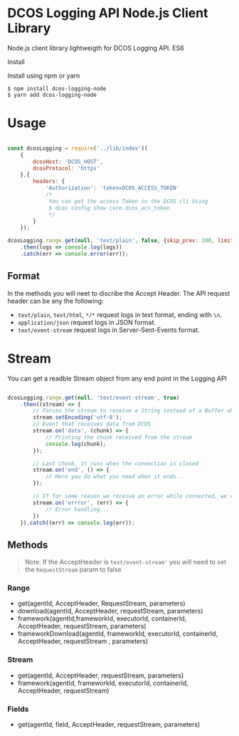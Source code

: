 # DCOS Logging API Node.js Client Library

Node.js client library lightweigth for DCOS Logging API. ES6

Install

Install using npm or yarn

```
$ npm install dcos-logging-node
$ yarn add dcos-logging-node
```

# Usage

```javascript

const dcosLogging = require('../lib/index')(
    {
        dcosHost: 'DCOS_HOST',
        dcosProtocol: 'https'
    },{
        headers: {
            'Authorization': 'token=DCOS_ACCESS_TOKEN'
            /*
             You can get the access Token in the DCOS cli Using
             $ dcos config show core.dcos_acs_token
             */
        }
    });

dcosLogging.range.get(null, 'text/plain', false, {skip_prev: 200, limit: 3})
    .then(logs => console.log(logs))
    .catch(err => console.error(err));
```

## Format


In the methods you will neet to discribe the Accept Header.
The API request header can be any the following:

- `text/plain`, `text/html`, `*/*` request logs in text format, ending with `\n`.
- `application/json` request logs in JSON format.
- `text/event-stream` request logs in Server-Sent-Events format.

# Stream

You can get a readble Stream object from any end point in the Logging API

```javascript

dcosLogging.range.get(null, 'text/event-stream', true)
    .then((stream) => {
        // Forces the stream to receive a String instead of a Buffer object
        stream.setEncoding('utf-8');
        // Event that receives data from DCOS
        stream.on('data', (chunk) => {
            // Printing the chunk received from the stream
            console.log(chunk);
        });

        // Last chunk, it runs when the connection is closed
        stream.on('end', () => {
            // Here you do what you need when it ends...
        });

        // If for some reason we receive an error while connected, we can handle it here
        stream.on('errror', (err) => {
            // Error handling...
        })
    }).catch((err) => console.log(err));

```

## Methods

> Note: If the AcceptHeader is `text/event-stream'` you will need to set the `RequestStream` param to false

### Range


- get(agentId, AcceptHeader, RequestStream, parameters)
- download(agentId, AcceptHeader, requestStream, parameters)
- framework(agentId,frameworkId, executorId, containerId, AcceptHeader, requestStream, parameters)
- frameworkDownload(agentId, frameworkId, executorId, containerId, AcceptHeader, requestStream , parameters)

### Stream

-  get(agentId, AcceptHeader, requestStream, parameters)
-  framework(agentId, frameworkId, executorId, containerId, AcceptHeader, requestStream)

### Fields

- get(agentId, field, AcceptHeader, requestStream, parameters)